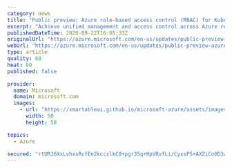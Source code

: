```yaml
---
category: news
title: "Public preview: Azure role-based access control (RBAC) for Kubernetes authorization "
excerpt: "Achieve unified management and access control across Azure resources, AKS, and Kubernetes resources."
publishedDateTime: 2020-09-22T16:05:33Z
originalUrl: "https://azure.microsoft.com/en-us/updates/public-preview-azure-rbac-for-kubernetes-authorization/"
webUrl: "https://azure.microsoft.com/en-us/updates/public-preview-azure-rbac-for-kubernetes-authorization/"
type: article
quality: 60
heat: 60
published: false

provider:
  name: Microsoft
  domain: microsoft.com
  images:
    - url: "https://smartableai.github.io/microsoft-azure/assets/images/organizations/microsoft.com-50x50.jpg"
      width: 50
      height: 50

topics:
  - Azure

secured: "rtURJ6XxLvhxsRcfEe2kcczlkC0+pgr35q+HpVRvfLi/CyxsP5+AXZiCo0D3wrj5LJf216KLkHkaq1sKsol0iLVwk/6l65QeT2DKuFHUdfBiWsEa/er8BPAIfJctOkTUUwLAK2wNNREepntaxGMad7Uyp/qUGw5lj1uK1p7tB6+8dNVOg/h3M8FStcv9r5hUkEBo7eJJXBYD6b4qLGBD3w2HjV92mK8tbLWVmGuW4gn+hTdFv0nSdowFqfz6KokO3qT9ul4Pi5gYwcDFGdX2j/13qU1QxKPbdiLMJhtSF9ht/bFWuzR5i2YpvJ5ruwyn3jDSZQaIqmP8ColZkGnvH/iZV57iM9QCYaznOoNj4NI=;lx7cBVkGhJmO/pGePPAW0g=="
---
```


